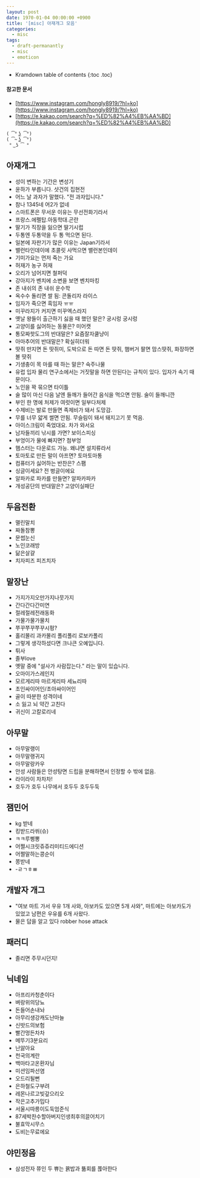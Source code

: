 ```yaml
---
layout: post
date: 1970-01-04 00:00:00 +0900
title: '[misc] 아재개그 모음'
categories:
  - misc
tags:
  - draft-permanantly
  - misc
  - emoticon
---
```


* Kramdown table of contents
{:toc .toc}

#### 참고한 문서

- [https://www.instagram.com/hongly8919/?hl=ko](https://www.instagram.com/hongly8919/?hl=ko)
- [https://e.kakao.com/search?q=%ED%82%A4%EB%AA%BD](https://e.kakao.com/search?q=%ED%82%A4%EB%AA%BD)


```
( ͡° ͜ʖ ͡°)
( ͡~ ͜ʖ ͡°)
 ° ͜ ʖ ͡ °
```

## 아재개그

- 성이 변하는 기간은 변성기
- 윤하가 부릅니다. 샷건의 집현전
- 어느 날 과자가 말했다. "전 과자입니다."
- 참나 1345네 어2가 없네
- 스마트폰은 무서운 이유는 무선전화기라서
- 프랑스.에펠탑.아동학대.곤란
- 딸기가 직장을 잃으면 딸기시럽
- 두통엔 두통약을 두 통 먹으면 된다.
- 일본에 자판기가 많은 이유는 Japan기라서
- 밸런타인데이에 초콜릿 사먹으면 밸런본인데이
- 기미가요는 먼저 죽는 가요
- 허재가 농구 허재
- 오리가 넘어지면 철퍼덕
- 강아지가 벤치에 소변을 보면 벤치마킹
- 존 내쉬의 존 내쉬 운수학
- 옥수수 돌리면 쌀 됨: 콘돌리자 라이스
- 임자가 죽으면 흑임자 ㅠㅠ
- 미꾸라지가 커지면 미꾸엑스라지
- 옛날 왕들이 출근하기 싫을 때 했던 말은? 궁시렁 궁시렁
- 고양이를 싫어하는 동물은? 미어캣
- 통모짜핫도그의 반대말은? 요즘잘자쿨냥이
- 아마추어의 반대말은? 확실히더워
- 땃쥐 만지면 돈 땃쥐미, 도박으로 돈 따면 돈 땃쥐, 햄버거 팔면 맘스땃쥐, 화장하면 볼 땃쥐
- 기생충이 목 마를 때 하는 말은? 숙주나물
- 유럽 입자 물리 연구소에서는 거짓말을 하면 안된다는 규칙이 있다. 입자가 속기 때문이다.
- 노인을 꽉 묶으면 타이틀
- 술 많이 마신 다음 날엔 들깨가 들어간 음식을 먹으면 안됨. 술이 들깨니깐
- 부인 한 명에 처제가 여럿이면 일부다처제
- 수제비는 발로 만들면 족제비가 돼서 도망감.
- 무를 너무 얇게 썰면 안됨. 무슬림이 돼서 돼지고기 못 먹음.
- 아이스크림이 죽었대요. 차가 와서요
- 남자들끼리 낚시를 가면? 보이스피싱
- 부엉이가 물에 빠지면? 첨부엉
- 햄스터는 다운로드 가능. 왜냐면 설치류라서
- 토마토로 만든 말이 아프면? 토마토마통
- 컴퓨터가 싫어하는 반찬은? 스팸
- 싱글이세요? 전 벙글이에요
- 알파카로 파카를 만들면? 알파카파카
- 개성공단의 반대말은? 고양이실패단


## 두음전환

- 멸린말치
- 짜돌참뽕
- 문썹눈신
- 노인코래방
- 닮은살걀
- 치자피즈 피즈치자


## 말장난

- 가지가지오만가지나뭇가지
- 간다간다간미연
- 절레절레전래동화
- 가물가물가물치
- 쭈꾸쭈꾸쭈꾸시펑?
- 홀리몰리 과카몰리 폴리폴리 로보카폴리
- 그렇게 생각하셨다면 크나큰 오예입니다.
- 튀사
- 졸부love
- 옛말 중에 "설사가 사람잡는다." 라는 말이 있습니다.
- 오마이가스레인지
- 모르게리따 마르게리따 세뇨리따
- 초인싸이어인/초아싸이어인
- 골이 따분한 성격이네
- 소 잃고 뇌 약간 고친다
- 귀신이 고칼로리네


## 아무말

- 아무말랭이
- 아무말랭귀지
- 아무말랑카우
- 안성 사람들은 안성탕면 드립을 분해하면서 인정할 수 밖에 없음.
- 라이라이 차차차!
- 호두가 호두 나무에서 호두두 호두두둑


## 잼민어

- kg 받네
- 킹받드라쒸(슈)
- ㅋㅋ루삥뽕
- 어쩔시크릿쥬쥬리미티드에디션
- 어쩔말하는콩순이
- 쫑받네
- -ㄹㄱㅎㅃ


## 개발자 개그

- "여보 마트 가서 우유 1개 사와, 아보카도 있으면 5개 사와", 마트에는 아보카도가 있었고 남편은 우유를 6개 사왔다.
- 물은 답을 알고 있다 robber hose attack


## 패러디

- 졸리면 주무시던지!


## 닉네임

- 아프리카청춘이다
- 벼랑위의당뇨
- 돈들어손내놔
- 아무리생강캐도난마늘
- 신밧드의보험
- 빨간멍든차차
- 메뚜기3분요리
- 난앓아요
- 천국의계란
- 백마타고온환자님
- 미션임파선염
- 오드리될뻔
- 은하철도구부려
- 레몬나르고빚갚으리오
- 작은고추가밉다
- 서울시따릉이도둑엄준식
- 87세박찬수할아버지인생최후의끌어치기
- 불효막시무스
- 도비는무료에요


## 야민정음

- 삼성전자 쮸인 두 쀼는 뀱밥과 뚊회를 쬲아한다
